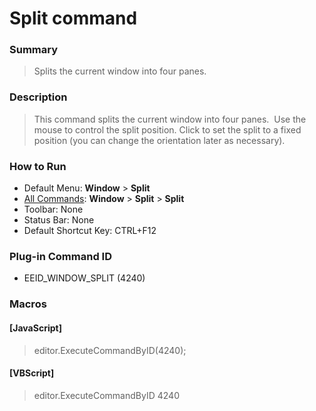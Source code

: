 # Split command

### Summary

> Splits the current window into four panes.

### Description

> This command splits the current window into four panes.  Use the mouse
> to control the split position. Click to set the split to a fixed position
> (you can change the orientation later as necessary).

### How to Run

- Default Menu: **Window** \> **Split**
- [All Commands](../tools/all_commands): **Window**
\> **Split** \> **Split**
- Toolbar: None
- Status Bar: None
- Default Shortcut Key: CTRL+F12

### Plug-in Command ID

- EEID\_WINDOW\_SPLIT (4240)

### Macros

#### \[JavaScript\]

> editor.ExecuteCommandByID(4240);

#### \[VBScript\]

> editor.ExecuteCommandByID 4240
